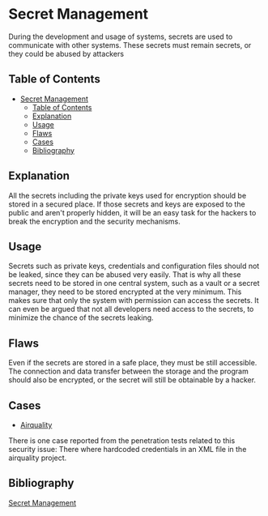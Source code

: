 # Secret Management

During the development and usage of systems, secrets are used to communicate with other systems. These secrets must remain secrets, or they could be abused by attackers

## Table of Contents

- [Secret Management](#secret-management)
  - [Table of Contents](#table-of-contents)
  - [Explanation](#explanation)
  - [Usage](#usage)
  - [Flaws](#flaws)
  - [Cases](#cases)
  - [Bibliography](#bibliography)

## Explanation

All the secrets including the private keys used for encryption should be stored in a secured place. If those secrets and keys are exposed to the public and aren't properly hidden, it will be an easy task for the hackers to break the encryption and the security mechanisms.

## Usage

Secrets such as private keys, credentials and configuration files should not be leaked, since they can be abused very easily. That is why all these secrets need to be stored in one central system, such as a vault or a secret manager, they need to be stored encrypted at the very minimum. This makes sure that only the system with permission can access the secrets. It can even be argued that not all developers need access to the secrets, to minimize the chance of the secrets leaking.

## Flaws

Even if the secrets are stored in a safe place, they must be still accessible. The connection and data transfer between the storage and the program should also be encrypted, or the secret will still be obtainable by a hacker.

## Cases

- [Airquality](cases/airquality#Vulnerabilities)

There is one case reported from the penetration tests related to this security issue: There where hardcoded credentials in an XML file in the airquality project.

## Bibliography

[Secret Management](https://www.cyberark.com/what-is/secrets-management/)
